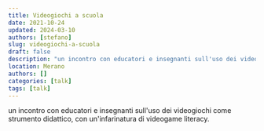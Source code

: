 ```yaml
---
title: Videogiochi a scuola
date: 2021-10-24
updated: 2024-03-10
authors: [stefano]
slug: videogiochi-a-scuola
draft: false
description: "un incontro con educatori e insegnanti sull'uso dei videogiochi come strumento didattico, con un'infarinatura di videogame literacy."
location: Merano
authors: []
categories: [talk]
tags: [talk]
---
```


un incontro con educatori e insegnanti sull'uso dei videogiochi come strumento didattico, con un'infarinatura di videogame literacy.

